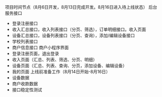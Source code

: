 项目时间节点（8月6日开发，8月13日完成开发。8月16日进入待上线状态）
后台服务接口
* 登录注册接口
* 收入汇总接口，收入列表接口（分页、筛选），订单明细接口。收入页面
* 设备汇总接口，设备列表接口（分页、查询），添加/编辑设备接口
* 学校列表接口
* 商户信息接口
商户小程序界面
* 登录注册页面，退出登录
* 收入页面（汇总、列表、筛选、分页、明细）
* 设备页面（汇总、列表、查询、分页，添加设备、编辑设备）
* 我的页面
上线前准备工作（8月14日开始-8月16日）
* 设备数据
* 商户收款数据
* 接口稳定性测试